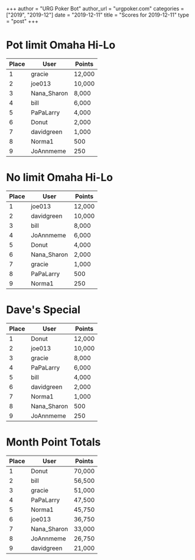 +++
author = "URG Poker Bot"
author_url = "urgpoker.com"
categories = ["2019", "2019-12"]
date = "2019-12-11"
title = "Scores for 2019-12-11"
type = "post"
+++
# Pot limit Omaha Hi-Lo

| Place | User | Points |
|-------|------|--------|
| 1 | gracie | 12,000 |
| 2 | joe013 | 10,000 |
| 3 | Nana_Sharon | 8,000 |
| 4 | bill | 6,000 |
| 5 | PaPaLarry | 4,000 |
| 6 | Donut | 2,000 |
| 7 | davidgreen | 1,000 |
| 8 | Norma1 | 500 |
| 9 | JoAnnmeme | 250 |

# No limit Omaha Hi-Lo

| Place | User | Points |
|-------|------|--------|
| 1 | joe013 | 12,000 |
| 2 | davidgreen | 10,000 |
| 3 | bill | 8,000 |
| 4 | JoAnnmeme | 6,000 |
| 5 | Donut | 4,000 |
| 6 | Nana_Sharon | 2,000 |
| 7 | gracie | 1,000 |
| 8 | PaPaLarry | 500 |
| 9 | Norma1 | 250 |

# Dave's Special

| Place | User | Points |
|-------|------|--------|
| 1 | Donut | 12,000 |
| 2 | joe013 | 10,000 |
| 3 | gracie | 8,000 |
| 4 | PaPaLarry | 6,000 |
| 5 | bill | 4,000 |
| 6 | davidgreen | 2,000 |
| 7 | Norma1 | 1,000 |
| 8 | Nana_Sharon | 500 |
| 9 | JoAnnmeme | 250 |

# Month Point Totals

| Place | User | Points |
|-------|------|--------|
| 1 | Donut | 70,000 |
| 2 | bill | 56,500 |
| 3 | gracie | 51,000 |
| 4 | PaPaLarry | 47,500 |
| 5 | Norma1 | 45,750 |
| 6 | joe013 | 36,750 |
| 7 | Nana_Sharon | 33,000 |
| 8 | JoAnnmeme | 26,750 |
| 9 | davidgreen | 21,000 |
